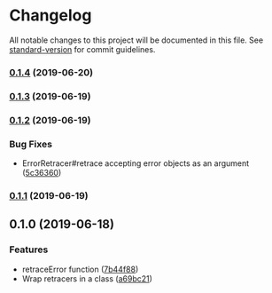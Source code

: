 # Changelog

All notable changes to this project will be documented in this file. See [standard-version](https://github.com/conventional-changelog/standard-version) for commit guidelines.

### [0.1.4](https://github.com/SponsorPay/stack-retrace/compare/v0.1.3...v0.1.4) (2019-06-20)



### [0.1.3](https://github.com/SponsorPay/stack-retrace/compare/v0.1.2...v0.1.3) (2019-06-19)



### [0.1.2](https://github.com/SponsorPay/stack-retrace/compare/v0.1.1...v0.1.2) (2019-06-19)


### Bug Fixes

* ErrorRetracer#retrace accepting error objects as an argument ([5c36360](https://github.com/SponsorPay/stack-retrace/commit/5c36360))



### [0.1.1](https://github.com/SponsorPay/stack-retrace/compare/v0.1.0...v0.1.1) (2019-06-19)



## 0.1.0 (2019-06-18)


### Features

* retraceError function ([7b44f88](https://github.com/SponsorPay/stack-retrace/commit/7b44f88))
* Wrap retracers in a class ([a69bc21](https://github.com/SponsorPay/stack-retrace/commit/a69bc21))
